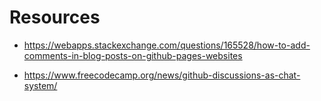 # Resources

- https://webapps.stackexchange.com/questions/165528/how-to-add-comments-in-blog-posts-on-github-pages-websites

- https://www.freecodecamp.org/news/github-discussions-as-chat-system/
